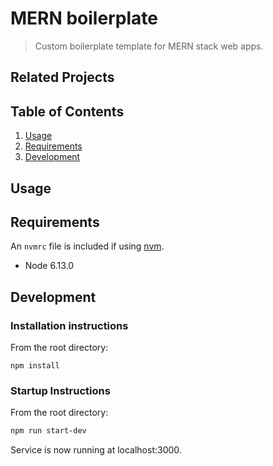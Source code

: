 # MERN boilerplate

> Custom boilerplate template for MERN stack web apps.

## Related Projects

  <!-- - https://github.com/Vacationly/photos -->
  <!-- - https://github.com/Vacationly/reviews -->
  <!-- - https://github.com/Vacationly/listing-details -->

## Table of Contents

1. [Usage](#Usage)
1. [Requirements](#requirements)
1. [Development](#development)

## Usage

## Requirements

An `nvmrc` file is included if using [nvm](https://github.com/creationix/nvm).

- Node 6.13.0

## Development

### Installation instructions

From the root directory:
```
npm install
```

### Startup Instructions

From the root directory:

```sh
npm run start-dev
```

Service is now running at localhost:3000.
